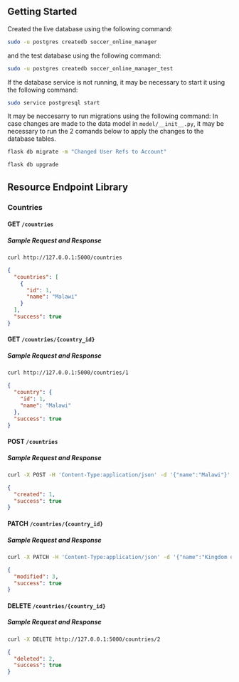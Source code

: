 ## Getting Started

Created the live database using the following command:

```bash
sudo -u postgres createdb soccer_online_manager
```

and the test database using the following command:

```bash
sudo -u postgres createdb soccer_online_manager_test
```

If the database service is not running, it may be necessary to start it using the following command:

```bash
sudo service postgresql start
```

It may be neccesarry to run migrations using the following command:
In case changes are made to the data model in `model/__init__.py`, it may be necessary to run the 2 comands below to apply the changes to the database tables.

```bash
flask db migrate -m "Changed User Refs to Account"
```

```bash
flask db upgrade
```

## Resource Endpoint Library

### Countries

#### GET `/countries`

##### Sample Request and Response

```bash
curl http://127.0.0.1:5000/countries
```

```json
{
  "countries": [
    {
      "id": 1,
      "name": "Malawi"
    }
  ],
  "success": true
}
```

#### GET `/countries/{country_id}`

##### Sample Request and Response

```bash
curl http://127.0.0.1:5000/countries/1
```

```json
{
  "country": {
    "id": 1,
    "name": "Malawi"
  },
  "success": true
}
```

#### POST `/countries`

##### Sample Request and Response

```bash
curl -X POST -H 'Content-Type:application/json' -d '{"name":"Malawi"}' http://127.0.0.1:5000/countries
```

```json
{
  "created": 1,
  "success": true
}
```

#### PATCH `/countries/{country_id}`

##### Sample Request and Response

```bash
curl -X PATCH -H 'Content-Type:application/json' -d '{"name":"Kingdom of Eswatini"}' http://127.0.0.1:5000/countries/3
```

```json
{
  "modified": 3,
  "success": true
}
```

#### DELETE `/countries/{country_id}`

##### Sample Request and Response

```bash
curl -X DELETE http://127.0.0.1:5000/countries/2
```

```json
{
  "deleted": 2,
  "success": true
}
```
